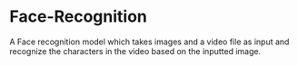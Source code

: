 # Face-Recognition
A Face recognition model which takes images and a video file as input and recognize the characters in the video based on the inputted image.
